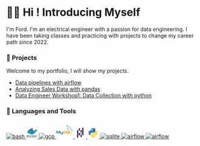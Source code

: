 :raising_hand_man:	Hi ! Introducing Myself
======================================================================================================================================

I'm Ford. I'm an electrical engineer with a passion for data engineering. I have been taking classes and practicing with projects 
to change my career path since 2022.

### :open_file_folder: Projects
Welcome to my portfolio, I will show my projects.  
- [Data pipelines with airflow](https://github.com/fchakkapat/data-pipelines-with-airflow)
- [Analyzing Sales Data with pandas](https://github.com/fchakkapat/Analyzing-Sales-Data-with-pandas)
- [Data Engineer Workshop1: Data Collection with python](https://github.com/fchakkapat/DE_workshop/blob/main/Workshop1_Data%20Collection%20with%20python.ipynb)

### :wrench: Languages and Tools

<p align="left">
<a href="https://www.gnu.org/software/bash/" target="_blank" rel="noreferrer"> <img src="https://www.vectorlogo.zone/logos/gnu_bash/gnu_bash-icon.svg" alt="bash" width="30" height="30"/> </a> <a href="https://www.docker.com/" target="_blank" rel="noreferrer"> <img src="https://raw.githubusercontent.com/devicons/devicon/master/icons/docker/docker-original-wordmark.svg" alt="docker" width="30" height="30"/> </a> <a href="https://cloud.google.com" target="_blank" rel="noreferrer"> <img src="https://www.vectorlogo.zone/logos/google_cloud/google_cloud-icon.svg" alt="gcp" width="30" height="30"/> </a> <a href="https://www.mysql.com/" target="_blank" rel="noreferrer"> <img src="https://raw.githubusercontent.com/devicons/devicon/master/icons/mysql/mysql-original-wordmark.svg" alt="mysql" width="45" height="45"/> </a> <a href="https://pandas.pydata.org/" target="_blank" rel="noreferrer"> <img src="https://raw.githubusercontent.com/devicons/devicon/2ae2a900d2f041da66e950e4d48052658d850630/icons/pandas/pandas-original.svg" alt="pandas" width="30" height="30"/> </a> <a href="https://www.python.org" target="_blank" rel="noreferrer"> <img src="https://raw.githubusercontent.com/devicons/devicon/master/icons/python/python-original.svg" alt="python" width="30" height="30"/> </a> <a href="https://www.sqlite.org/" target="_blank" rel="noreferrer"> <img src="https://www.vectorlogo.zone/logos/sqlite/sqlite-icon.svg" alt="sqlite" width="30" height="30"/> </a> <a href="https://airflow.apache.org" target="_blank" rel="noreferrer"> <img src="https://airflow.apache.org/images/feature-image.png" alt="airflow" width="110" height="45"/> </a> <a href="https://spark.apache.org" target="_blank" rel="noreferrer"> <img src="https://upload.wikimedia.org/wikipedia/commons/thumb/f/f3/Apache_Spark_logo.svg/1200px-Apache_Spark_logo.svg.png" alt="airflow" width="80" height="45"/> </a>
</p>
